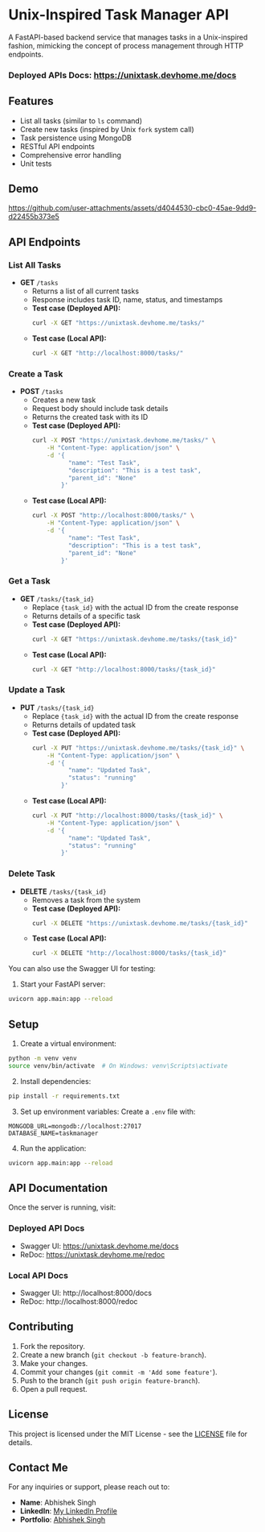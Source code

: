 # Unix-Inspired Task Manager API

A FastAPI-based backend service that manages tasks in a Unix-inspired fashion, mimicking the concept of process management through HTTP endpoints.

### Deployed APIs Docs: https://unixtask.devhome.me/docs

## Features

- List all tasks (similar to `ls` command)
- Create new tasks (inspired by Unix `fork` system call)
- Task persistence using MongoDB
- RESTful API endpoints
- Comprehensive error handling
- Unit tests

## Demo
https://github.com/user-attachments/assets/d4044530-cbc0-45ae-9dd9-d22455b373e5

## API Endpoints

### List All Tasks
- **GET** `/tasks`
  - Returns a list of all current tasks
  - Response includes task ID, name, status, and timestamps
  - **Test case (Deployed API):**
    ```bash
    curl -X GET "https://unixtask.devhome.me/tasks/"
    ```
  - **Test case (Local API):**
    ```bash
    curl -X GET "http://localhost:8000/tasks/"
    ```

### Create a Task
- **POST** `/tasks`
  - Creates a new task
  - Request body should include task details
  - Returns the created task with its ID
  - **Test case (Deployed API):**
    ```bash
    curl -X POST "https://unixtask.devhome.me/tasks/" \
        -H "Content-Type: application/json" \
        -d '{
              "name": "Test Task",
              "description": "This is a test task",
              "parent_id": "None"
            }'
    ```
  - **Test case (Local API):**
    ```bash
    curl -X POST "http://localhost:8000/tasks/" \
        -H "Content-Type: application/json" \
        -d '{
              "name": "Test Task",
              "description": "This is a test task",
              "parent_id": "None"
            }'
    ```

### Get a Task
- **GET** `/tasks/{task_id}`
  - Replace `{task_id}` with the actual ID from the create response
  - Returns details of a specific task
  - **Test case (Deployed API):**
    ```bash
    curl -X GET "https://unixtask.devhome.me/tasks/{task_id}"
    ```
  - **Test case (Local API):**
    ```bash
    curl -X GET "http://localhost:8000/tasks/{task_id}"
    ```

### Update a Task
- **PUT** `/tasks/{task_id}`
  - Replace `{task_id}` with the actual ID from the create response
  - Returns details of updated task
  - **Test case (Deployed API):**
    ```bash
    curl -X PUT "https://unixtask.devhome.me/tasks/{task_id}" \
        -H "Content-Type: application/json" \
        -d '{
              "name": "Updated Task",
              "status": "running"
            }'
    ```
  - **Test case (Local API):**
    ```bash
    curl -X PUT "http://localhost:8000/tasks/{task_id}" \
        -H "Content-Type: application/json" \
        -d '{
              "name": "Updated Task",
              "status": "running"
            }'
    ```

### Delete Task
- **DELETE** `/tasks/{task_id}`
  - Removes a task from the system
  - **Test case (Deployed API):**
    ```bash
    curl -X DELETE "https://unixtask.devhome.me/tasks/{task_id}"
    ```
  - **Test case (Local API):**
    ```bash
    curl -X DELETE "http://localhost:8000/tasks/{task_id}"
    ```

You can also use the Swagger UI for testing:
1. Start your FastAPI server:
```bash
uvicorn app.main:app --reload
```


## Setup

1. Create a virtual environment:
```bash
python -m venv venv
source venv/bin/activate  # On Windows: venv\Scripts\activate
```

2. Install dependencies:
```bash
pip install -r requirements.txt
```

3. Set up environment variables:
Create a `.env` file with:
```
MONGODB_URL=mongodb://localhost:27017
DATABASE_NAME=taskmanager
```

4. Run the application:
```bash
uvicorn app.main:app --reload
```

## API Documentation

Once the server is running, visit:
### Deployed API Docs
- Swagger UI: https://unixtask.devhome.me/docs
- ReDoc: https://unixtask.devhome.me/redoc 
### Local API Docs
- Swagger UI: http://localhost:8000/docs
- ReDoc: http://localhost:8000/redoc 

## Contributing

1. Fork the repository.
2. Create a new branch (`git checkout -b feature-branch`).
3. Make your changes.
4. Commit your changes (`git commit -m 'Add some feature'`).
5. Push to the branch (`git push origin feature-branch`).
6. Open a pull request.

## License

This project is licensed under the MIT License - see the [LICENSE](LICENSE) file for details.

## **Contact Me**

For any inquiries or support, please reach out to:
- **Name**: Abhishek Singh
- **LinkedIn**: [My LinkedIn Profile](https://www.linkedin.com/in/abhishek-singh-bba2662a9)
- **Portfolio**: [Abhishek Singh](https://portfolio-abhishek-singh-nine.vercel.app/)
